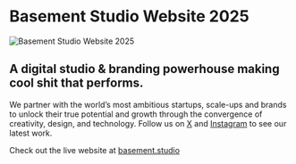 # Basement Studio Website 2025

![Basement Studio Website 2025](https://assets.basehub.com/dd0abb74/a9e91ceaa32446785f03a8ee00a73d71/opengraph-image.gif)

## A digital studio & branding powerhouse making cool shit that performs.

We partner with the world’s most ambitious startups, scale-ups and brands to unlock their true potential and growth through the convergence of creativity, design, and technology. Follow us on [X](https://twitter.com/basementstudio) and [Instagram](https://www.instagram.com/basementdotstudio) to see our latest work.

Check out the live website at [basement.studio](https://basement.studio)
